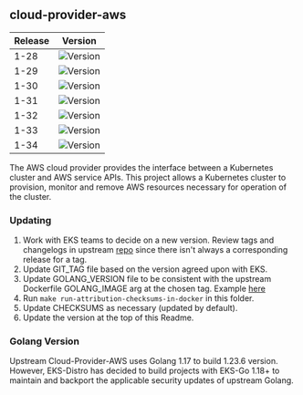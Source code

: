 ## **cloud-provider-aws**
| Release | Version                                                       |
|---------|---------------------------------------------------------------|
| 1-28    | ![Version](https://img.shields.io/badge/version-v1.28.9-blue) |
| 1-29    | ![Version](https://img.shields.io/badge/version-v1.29.6-blue) |
| 1-30    | ![Version](https://img.shields.io/badge/version-v1.30.7-blue) |
| 1-31    | ![Version](https://img.shields.io/badge/version-v1.31.5-blue) |
| 1-32    | ![Version](https://img.shields.io/badge/version-v1.32.0-blue) |
| 1-33    | ![Version](https://img.shields.io/badge/version-v1.32.0-blue) |
| 1-34    | ![Version](https://img.shields.io/badge/version-v1.34.0-blue) |

The AWS cloud provider provides the interface between a Kubernetes cluster and AWS service APIs. This project allows a Kubernetes cluster to provision, monitor and remove AWS resources necessary for operation of the cluster.

### Updating
1. Work with EKS teams to decide on a new version. Review tags and changelogs in upstream [repo](https://github.com/kubernetes/cloud-provider-aws) since there isn't always a corresponding release for a tag.
2. Update GIT_TAG file based on the version agreed upon with EKS.
3. Update GOLANG_VERSION file to be consistent with the upstream Dockerfile GOLANG_IMAGE arg at the chosen tag. Example [here](https://github.com/kubernetes/cloud-provider-aws/blob/master/Dockerfile#L17)
4. Run `make run-attribution-checksums-in-docker` in this folder.
5. Update CHECKSUMS as necessary (updated by default).
6. Update the version at the top of this Readme.

### Golang Version

Upstream Cloud-Provider-AWS uses Golang 1.17 to build 1.23.6 version. However, EKS-Distro has decided to build
projects with EKS-Go 1.18+ to maintain and backport the applicable security updates of upstream Golang.

